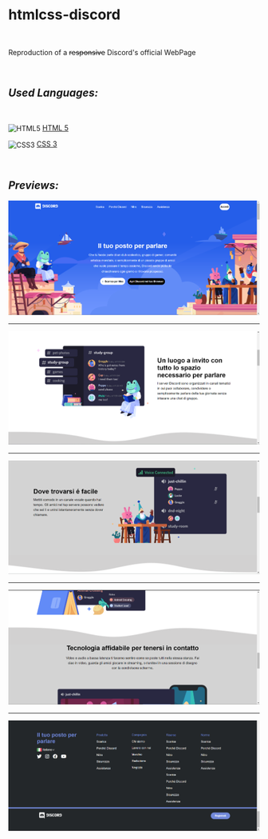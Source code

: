 # htmlcss-discord

<br/>

Reproduction of a ~~responsive~~ Discord's official WebPage


<br/>


## *_Used Languages:_*

<br/>

<p>
    <img align="center" src="https://upload.wikimedia.org/wikipedia/commons/8/82/Devicon-html5-plain.svg" width="36" height="36" alt="HTML5" />
    <a href="https://developer.mozilla.org/en-US/docs/Glossary/HTML5" target="_blank" rel="noreferrer">HTML 5</a>     
</p>
<p>
    <img align="center" src="https://upload.wikimedia.org/wikipedia/commons/6/62/CSS3_logo.svg" width="36" height="36" align="center" alt="CSS3" />
    <a href="https://developer.mozilla.org/en-US/docs/Web/CSS" target="_blank" rel="noreferrer">CSS 3</a>
</p>


<br/>


## *_Previews:_*

![Preview 1](/previews/prev-discord1.png)

-----

![Preview 2](/previews/prev-discord2.png)

-----

![Preview 3](/previews/prev-discord3.png)

-----

![Preview 4](/previews/prev-discord4.png)

-----

![Preview 5](/previews/prev-discord5.png)
